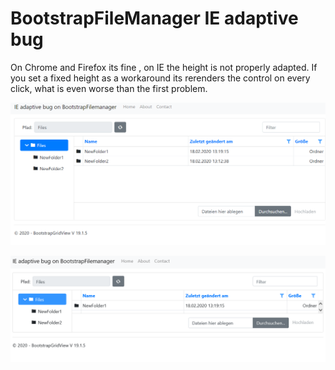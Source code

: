 # BootstrapFileManager IE adaptive bug
On Chrome and Firefox its fine , on IE the height is not properly adapted.
If you set a fixed height as a workaround its rerenders the control on every click, what
is even worse than the first problem.

![Chrome-Look](chromelook.PNG)

![IE-Look](ielook.PNG)

